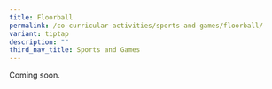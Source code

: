 ```yaml
---
title: Floorball
permalink: /co-curricular-activities/sports-and-games/floorball/
variant: tiptap
description: ""
third_nav_title: Sports and Games
---
```

<p>Coming soon.</p>